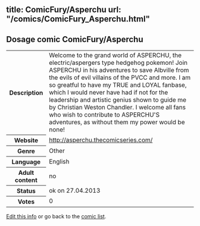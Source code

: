 title: ComicFury/Asperchu
url: "/comics/ComicFury_Asperchu.html"
---
Dosage comic ComicFury/Asperchu
-----------------------------------------

<p id="msg"></p>
<script type="text/javascript">
if (window.location.search === '?edit_info_mail=sent_ok') {
  var elem = document.getElementById("msg");
  elem.innerHTML = 'Edited information sucessfully sent.';
  elem.className = 'ok';
}
</script>
<table class="comicinfo">
<tr>
<th>Description</th><td>Welcome to the grand world of ASPERCHU, the electric/aspergers type hedgehog pokemon! Join ASPERCHU in his adventures to save Albville from the evils of evil villains of the PVCC and more. I am so greatful to have my TRUE and LOYAL fanbase, which I would never have had if not for the leadership and artistic genius shown to guide me by Christian Weston Chandler. I welcome all fans who wish to contribute to ASPERCHU'S adventures, as without them my power would be none!</td>
</tr>
<tr>
<th>Website</th><td><a href="http://asperchu.thecomicseries.com/">http://asperchu.thecomicseries.com/</a></td>
</tr>
<tr>
<th>Genre</th><td>Other</td>
</tr>
<tr>
<th>Language</th><td>English</td>
</tr>
<tr>
<th>Adult content</th><td>no</td>
</tr>
<tr>
<th>Status</th><td>ok on 27.04.2013</td>
</tr>
<tr>
<th>Votes</th><td>0</td>
</tr>
</table>

[Edit this info](ComicFury_Asperchu_edit.html) or go back to the [comic list](../comic-index.html).
